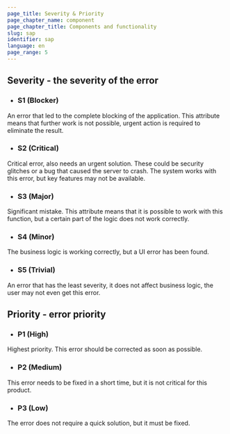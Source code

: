 ```yaml
---
page_title: Severity & Priority
page_chapter_name: component
page_chapter_title: Components and functionality
slug: sap
identifier: sap
language: en
page_range: 5
---
```

## Severity - the severity of the error

* ### S1 (Blocker)

An error that led to the complete blocking of the application. This attribute means that further work is not possible, urgent action is required to eliminate the result.

* ### S2 (Critical)

Critical error, also needs an urgent solution. These could be security glitches or a bug that caused the server to crash. The system works with this error, but key features may not be available.

* ### S3 (Major)

Significant mistake. This attribute means that it is possible to work with this function, but a certain part of the logic does not work correctly.

* ### S4 (Minor)

The business logic is working correctly, but a UI error has been found.

* ### S5 (Trivial)

An error that has the least severity, it does not affect business logic, the user may not even get this error.



## Priority - error priority

* ### P1 (High)​

Highest priority. This error should be corrected as soon as possible.

* ### P2 (Medium)​

This error needs to be fixed in a short time, but it is not critical for this product.

* ### P3 (Low)​

The error does not require a quick solution, but it must be fixed.